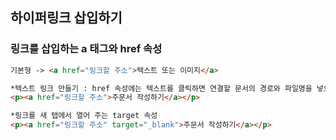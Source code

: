 ## 하이퍼링크 삽입하기 

### 링크를 삽입하는 a 태그와 href 속성  
```html 
기본형 -> <a href="링크할 주소">텍스트 또는 이미지</a>

*텍스트 링크 만들기 : href 속성에는 텍스트를 클릭하면 연결할 문서의 경로와 파일명을 넣으면 된다.
<p><a href="링크할 주소">주문서 작성하기</a></p>

*링크를 새 탭에서 열어 주는 target 속성 
<p><a href="링크할 주소" target="_blank">주문서 작성하기</a></p>
```


